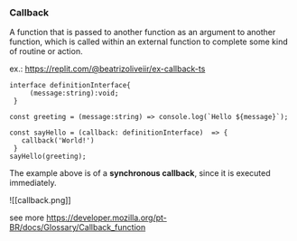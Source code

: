 ### Callback
A function that is passed to another function as an argument to another function, which is called within an external function to complete some kind of routine or action.

ex.: https://replit.com/@beatrizoliveiir/ex-callback-ts
```tsx
interface definitionInterface{
     (message:string):void;
 }

const greeting = (message:string) => console.log(`Hello ${message}`);

const sayHello = (callback: definitionInterface)  => {
   callback('World!')
 }
sayHello(greeting);
```

The example above is of a **synchronous callback**, since it is executed immediately. 

![[callback.png]]

see more https://developer.mozilla.org/pt-BR/docs/Glossary/Callback_function